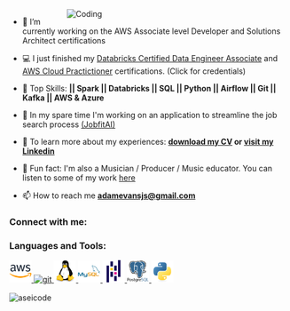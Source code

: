 <img align="right" alt="Coding" width="400" src="https://camo.githubusercontent.com/6eaa5ce04f1de8430123558d2f41ce0ed10dc01fc32d64c967d6397d3da0dfce/68747470733a2f2f63646e2e6472696262626c652e636f6d2f75736572732f313032353833382f73637265656e73686f74732f363232303838352f646576677579332e676966">

- 🔭 I’m currently working on the AWS Associate level Developer and Solutions Architect certifications

- 💻 I just finished my [Databricks Certified Data Engineer Associate](https://credentials.databricks.com/15d87779-27b9-467c-8f88-86f038fd60e4#acc.cK8lkV0O) and [AWS Cloud Practictioner](https://www.credly.com/badges/a00cd4d6-3ab2-4c61-a9c0-27d10e0b7373/public_url) certifications. (Click for credentials)

- 💪 Top Skills: **|| Spark || Databricks || SQL || Python || Airflow || Git || Kafka || AWS & Azure**

- 🌱 In my spare time I'm working on an application to streamline the job search process [(JobfitAI)](https://github.com/ASEIcode/JobFitAI)

- 📄 To learn more about my experiences: **[download my CV](https://drive.google.com/file/d/1SNVk-GjtbgMF2BBtUEiIBwNAhzz7Hj5T/view?usp=sharing) or [visit my Linkedin](https://www.linkedin.com/in/adamleeevans)**

- 🎵 Fun fact: I'm also a Musician / Producer / Music educator. You can listen to some of my work [here](https://soundcloud.com/adam-evans-292272686)

- 📫 How to reach me **adamevansjs@gmail.com**

<h3 align="left">Connect with me:</h3>
<p align="left">
</p>

<h3 align="left">Languages and Tools:</h3>
<p align="left"> <a href="https://aws.amazon.com" target="_blank" rel="noreferrer"> <img src="https://raw.githubusercontent.com/devicons/devicon/master/icons/amazonwebservices/amazonwebservices-original-wordmark.svg" alt="aws" width="40" height="40"/> </a> <a href="https://git-scm.com/" target="_blank" rel="noreferrer"> <img src="https://www.vectorlogo.zone/logos/git-scm/git-scm-icon.svg" alt="git" width="40" height="40"/> </a> <a href="https://www.linux.org/" target="_blank" rel="noreferrer"> <img src="https://raw.githubusercontent.com/devicons/devicon/master/icons/linux/linux-original.svg" alt="linux" width="40" height="40"/> </a> <a href="https://www.mysql.com/" target="_blank" rel="noreferrer"> <img src="https://raw.githubusercontent.com/devicons/devicon/master/icons/mysql/mysql-original-wordmark.svg" alt="mysql" width="40" height="40"/> </a> <a href="https://pandas.pydata.org/" target="_blank" rel="noreferrer"> <img src="https://raw.githubusercontent.com/devicons/devicon/2ae2a900d2f041da66e950e4d48052658d850630/icons/pandas/pandas-original.svg" alt="pandas" width="40" height="40"/> </a> <a href="https://www.postgresql.org" target="_blank" rel="noreferrer"> <img src="https://raw.githubusercontent.com/devicons/devicon/master/icons/postgresql/postgresql-original-wordmark.svg" alt="postgresql" width="40" height="40"/> </a> <a href="https://www.python.org" target="_blank" rel="noreferrer"> <img src="https://raw.githubusercontent.com/devicons/devicon/master/icons/python/python-original.svg" alt="python" width="40" height="40"/> </a> </p>

<p><img align="center" src="https://github-readme-stats.vercel.app/api/top-langs?username=aseicode&show_icons=true&locale=en&layout=compact" alt="aseicode" /></p>

